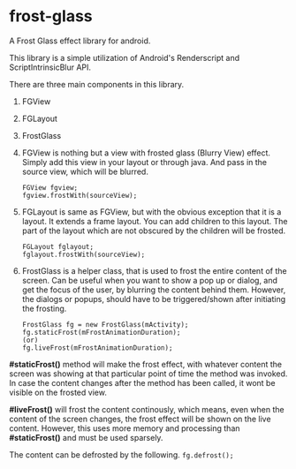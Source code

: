 # frost-glass
A Frost Glass effect library for android.

This library is a simple utilization of Android's Renderscript and ScriptIntrinsicBlur API.

There are three main components in this library.

1. FGView
2. FGLayout
3. FrostGlass

1. FGView is nothing but a view with frosted glass (Blurry View) effect. Simply add this view in your layout or through java.
And pass in the source view, which will be blurred.
    ```
    FGView fgview;
    fgview.frostWith(sourceView);
    ```
    
2. FGLayout is same as FGView, but with the obvious exception that it is a layout. It extends a frame layout. You can add children to this layout. The part of the layout which are not obscured by the children will be frosted.
    ```
    FGLayout fglayout;
    fglayout.frostWith(sourceView);
    ```
    
3. FrostGlass is a helper class, that is used to frost the entire content of the screen. Can be useful when you want to show a pop up or dialog, and get the focus of the user, by blurring the content behind them. However, the dialogs or popups, should have to be triggered/shown after initiating the frosting.
    ```
    FrostGlass fg = new FrostGlass(mActivity);
    fg.staticFrost(mFrostAnimationDuration);
    (or)
    fg.liveFrost(mFrostAnimationDuration);
    ```
    
**#staticFrost()** method will make the frost effect, with whatever content the screen was showing at that particular point of time the method was invoked. In case the content changes after the method has been called, it wont be visible on the frosted view.

**#liveFrost()** will frost the content continously, which means, even when the content of the screen changes, the frost effect will be shown on the live content. However, this uses more memory and processing than **#staticFrost()** and must be used sparsely.

The content can be defrosted by the following.
    ```
    fg.defrost();
    ```
        


